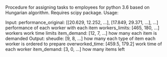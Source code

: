Procedure for assigning tasks to employees for python 3.6 based on Hungarian algorithm.
Requires scipy package.
Usage:

Input:
    performance_original: [[20.629, 12.252, ...], [17.849, 29.371, ...], ...] performance of each worker with each item
    workers_limits:       [465, 180, ...]  workers work time limits
    item_demand:          [12, 7, ...]     how many each item is demanded
Output:
    sheudle:              [9, 8, ...]      how many each type of item each worker is ordered to prepare
    overworked_time:      [459.5, 179.2]   work time of each worker
    item_demand:          [3, 0, ...]      how many items left
